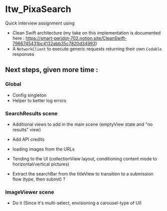 # Itw_PixaSearch

Quick interview assignment using
- Clean Swift architecture (my take on this implementation is documented here : https://smart-peridot-702.notion.site/CleanSwift-7966745431bc4132abb35c7820d34993)
- A `NetworkClient` to execute generic requests returning their own `Codable` responses

## Next steps, given more time :

### Global
- Config singleton
- Helper to better log errors

### SearchResults scene 

- Additional views to add in the main scene (emptyView state and "no results" view)
- Add API credits
- loading images from the URLs

- Tending to the UI (collectionView layout, conditioning content mode to horizontal/vertical pictures)

- Extract the searchBar from the titleView to transition to a submission flow (type, then submit) ? 

### ImageViewer scene

- Do it (Since it's multi-select, envisioning a carousel-type of UI)
